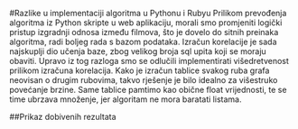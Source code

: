 
#Razlike u implementaciji algoritma u Pythonu i Rubyu
Prilikom prevođenja algoritma iz Python skripte u web aplikaciju, morali smo promjeniti logički pristup izgradnji odnosa između filmova, što je dovelo do sitnih preinaka algoritma, radi boljeg rada s bazom podataka. Izračun korelacije je sada najskuplji dio učenja baze, zbog velikog broja sql upita koji se moraju obaviti. Upravo iz tog razloga smo se odlučili implementirati višedretvenost prilikom izračuna korelacija. Kako je izračun tablice svakog ruba grafa neovisan o drugim rubovima, takvo rješenje je bilo idealno za višestruko povećanje brzine. Same tablice pamtimo kao obične float vrijednosti, te se time ubrzava množenje, jer algoritam ne mora baratati listama.

##Prikaz dobivenih rezultata
